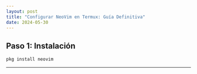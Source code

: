 ```yaml
---  
layout: post  
title: "Configurar NeoVim en Termux: Guía Definitiva"  
date: 2024-05-30  
---  
```


## Paso 1: Instalación
```bash
pkg install neovim
```
___
